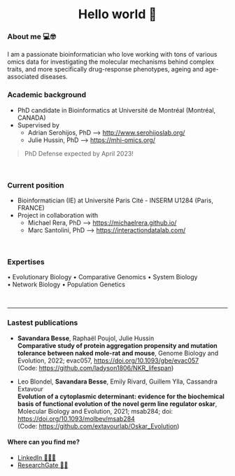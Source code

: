 
<h1 align="center">Hello world 👋</h1>

### About me 💻🤓 
I am a passionate bioinformatician who love working with tons of various omics data for investigating the molecular mechanisms behind complex traits, and more specifically drug-response phenotypes, ageing and age-associated diseases. 

### Academic background
- PhD candidate in Bioinformatics at Université de Montréal (Montréal, CANADA)
- Supervised by 
  - Adrian Serohijos, PhD --> http://www.serohijoslab.org/
  - Julie Hussin, PhD --> https://mhi-omics.org/

> PhD Defense expected by April 2023!

<br>

### Current position 
- Bioinformatician (IE) at Université Paris Cité - INSERM U1284 (Paris, FRANCE)
- Project in collaboration with
  - Michael Rera, PhD --> https://michaelrera.github.io/
  - Marc Santolini, PhD --> https://interactiondatalab.com/

<br>

### Expertises
$\bullet$ Evolutionary Biology $\bullet$ Comparative Genomics $\bullet$ System Biology <br>
$\bullet$ Network Biology $\bullet$ Population Genetics

<br>

__________

### Lastest publications

- **Savandara Besse**, Raphaël Poujol, Julie Hussin <br> 
__Comparative study of protein aggregation propensity and mutation tolerance between naked mole-rat and mouse__, Genome Biology and Evolution, 2022; evac057, https://doi.org/10.1093/gbe/evac057
<br> (Code: https://github.com/ladyson1806/NKR_lifespan)

- Leo Blondel, **Savandara Besse**, Emily Rivard, Guillem Ylla, Cassandra  Extavour <br>
__Evolution of a cytoplasmic determinant: evidence for the biochemical basis of functional evolution of the novel germ line regulator oskar__, Molecular Biology and Evolution, 2021; msab284; doi: https://doi.org/10.1093/molbev/msab284 
<br> (Code: https://github.com/extavourlab/Oskar_Evolution)


#### Where can you find me?
- <a href='https://www.linkedin.com/in/savandara-besse'>LinkedIn 👨🏽‍💻</a>
- <a href='https://www.researchgate.net/profile/Savandara-Besse'>ResearchGate 👩‍🔬</a>
